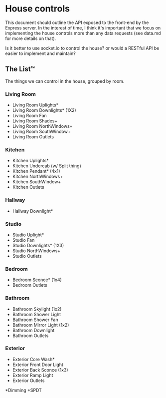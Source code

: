 # House controls

This document should outline the API exposed to the front-end by the Express server. In the interest of time, I think it's important that we focus on implementing the house controls more than any data requests (see data.md for more details on that).

Is it better to use socket.io to control the house? or would a RESTful API be easier to implement and maintain?

## The List™

The things we can control in the house, grouped by room.

### Living Room
- Living Room Uplights*
- Living Room Downlights* (1X2)
- Living Room Fan
- Living Room Shades+
- Living Room NorthWindows+
- Living Room SouthWindow+
- Living Room Outlets

### Kitchen
- Kitchen Uplights*
- Kitchen Undercab (w/ Split thing)
- Kitchen Pendant* (4x1)
- Kitchen NorthWindows+
- Kitchen SouthWindow+
- Kitchen Outlets

### Hallway
- Hallway Downlight*


### Studio
- Studio Uplight*
- Studio Fan
- Studio Downlights* (1X3)
- Studio NorthWindows+
- Studio Outlets

### Bedroom
- Bedroom Sconce* (1x4)
- Bedroom Outlets

### Bathroom
- Bathroom Skylight (1x2)
- Bathroom Shower Light
- Bathroom Shower Fan
- Bathroom Mirror Light (1x2)
- Bathroom Downlight
- Bathroom Outlets

### Exterior
- Exterior Core Wash*
- Exterior Front Door Light
- Exterior Back Sconce (1x3)
- Exterior Ramp Light
- Exterior Outlets

*Dimming
+SPDT 